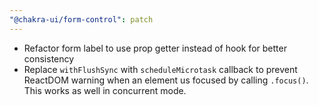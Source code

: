 ```yaml
---
"@chakra-ui/form-control": patch
---
```


- Refactor form label to use prop getter instead of hook for better consistency
- Replace `withFlushSync` with `scheduleMicrotask` callback to prevent ReactDOM
  warning when an element us focused by calling `.focus()`. This works as well
  in concurrent mode.

